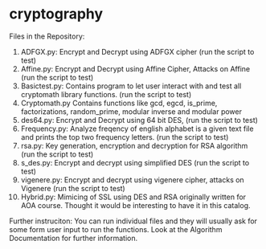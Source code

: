 # cryptography
Files in the Repository:
1) ADFGX.py: Encrypt and Decrypt using ADFGX cipher (run the script to test)
2) Affine.py: Encrypt and Decrypt using Affine Cipher, Attacks on Affine (run the script to test)
3) Basictest.py: Contains program to let user interact with and test all cryptomath library functions. (run the script to test)
4) Cryptomath.py Contains functions like gcd, egcd, is_prime, factorizations, random_prime, modular inverse and modular power
5) des64.py: Encrypt and Decrypt using 64 bit DES, (run the script to test)
6) Frequency.py: Analyze freqency of english alphabet is a given text file and prints the top two frequency letters. (run the script to test)
7) rsa.py: Key generation, encryption and decryption for RSA algorithm (run the script to test)
8) s_des.py: Encrypt and decrypt using simplified DES (run the script to test)
9) vigenere.py: Encrypt and decrypt using vigenere cipher, attacks on Vigenere (run the script to test)
10) Hybrid.py: Mimicing of SSL using DES and RSA originally written for AOA course. Thought it would be interesting to have it in this catalog. 

Further instruciton:
You can run individual files and they will usually ask for some form user input to run the functions. Look at the Algorithm Documentation for further information. 
